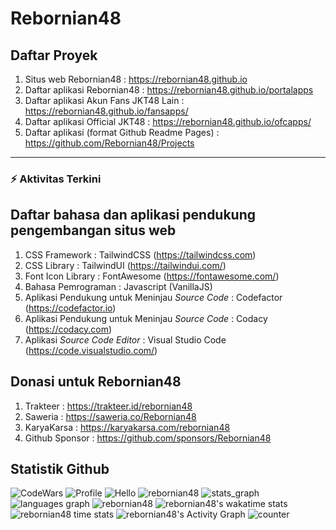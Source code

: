 
# Rebornian48

## Daftar Proyek

1. Situs web Rebornian48 : <https://rebornian48.github.io>
2. Daftar aplikasi Rebornian48 : <https://rebornian48.github.io/portalapps>
3. Daftar aplikasi Akun Fans JKT48 Lain : <https://rebornian48.github.io/fansapps/>
4. Daftar aplikasi Official JKT48 : <https://rebornian48.github.io/ofcapps/>
5. Daftar aplikasi (format Github Readme Pages) : <https://github.com/Rebornian48/Projects>

---

### :zap: Aktivitas Terkini
<!--START_SECTION:activity-->
<!--END_SECTION:activity-->

## Daftar bahasa dan aplikasi pendukung pengembangan situs web

1. CSS Framework : TailwindCSS (<https://tailwindcss.com>)
2. CSS Library : TailwindUI (<https://tailwindui.com/>)
3. Font Icon Library : FontAwesome (<https://fontawesome.com/>)
4. Bahasa Pemrograman : Javascript (VanillaJS)
5. Aplikasi Pendukung untuk Meninjau _Source Code_ : Codefactor (<https://codefactor.io>)
6. Aplikasi Pendukung untuk Meninjau _Source Code_ : Codacy (<https://codacy.com>)
7. Aplikasi _Source Code Editor_ : Visual Studio Code (<https://code.visualstudio.com/>)

## Donasi untuk Rebornian48

1. Trakteer : <https://trakteer.id/rebornian48>
2. Saweria : <https://saweria.co/Rebornian48>
3. KaryaKarsa : <https://karyakarsa.com/rebornian48>
4. Github Sponsor : <https://github.com/sponsors/Rebornian48>

## Statistik Github

![CodeWars](https://www.codewars.com/users/Rebornian48/badges/large)
![Profile](https://github-widgetbox.vercel.app/api/profile?username=Rebornian48&data=followers,repositories,stars,commits&theme=dracula)
![Hello](https://github-profile-summary-cards.vercel.app/api/cards/profile-details?username=Rebornian48&theme=dracula)
![rebornian48](https://github-profile-trophy.vercel.app/?username=rebornian48&theme=dracula)
![stats_graph](https://github-readme-stats.vercel.app/api?username=Rebornian48&hide_title=false&hide_rank=false&show_icons=true&include_all_commits=true&count_private=true&disable_animations=false&theme=dracula&locale=en&hide_border=false&order=1)
![languages graph](https://github-readme-stats.vercel.app/api/top-langs?username=Rebornian48&locale=en&hide_title=false&layout=compact&card_width=320&langs_count=5&theme=dracula&hide_border=false&order=2&height=150)
![rebornian48](https://github-readme-streak-stats.herokuapp.com/?user=rebornian48&theme=dracula)
![rebornian48's wakatime stats](https://github-readme-stats.vercel.app/api/wakatime?username=rebornian48&card_width=320&layout=compact&title_color=8B64FF&range=last_7_days&theme=dracula)
![rebornian48 time stats](https://github-profile-summary-cards.vercel.app/api/cards/productive-time?username=Rebornian48&theme=dracula&utcOffset=7)
![rebornian48's Activity Graph](https://github-readme-activity-graph.vercel.app/graph?username=rebornian48&theme=dracula&line=8B64FF&point=d62976&theme=dracula)
![counter](https://profile-counter.glitch.me/Rebornian48/count.svg?)
